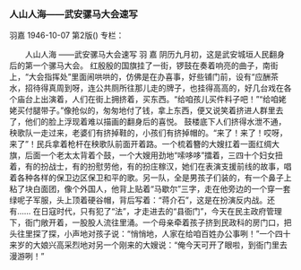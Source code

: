 ### 人山人海——武安骡马大会速写
羽嘉
1946-10-07
第2版()
专栏：

　　人山人海
    ——武安骡马大会速写
    羽  嘉
    阴历九月初，这是武安城垣人民翻身后的第一个骡马大会。
    红殷殷的国旗挂了一街，锣鼓在奏着响亮的曲子，南街上，“大会指挥处”里面闹哄哄的，仿佛是在办喜事，好些铺门前，设有“应酬茶水，招待得真周到呀，连公共厕所往那儿走的牌子，也挂得高高的，好几台戏在各个庙台上出演着，人们在街上拥挤着，买东西。“给咱孩儿买件料子吧！”“给咱姥姥买付腿带子。”像抢似的，匆匆地付了钱，拿上东西，便又说笑着挤进人群里去了，他们的脸上浮现着难以描画的翻身后的喜悦。
    鼓楼底下人们挤得水泄不通，秧歌队一走过来，老婆们有挤掉鞋的，小孩们有挤掉帽的。“来了！来了！哎呀，来了”！民兵拿着枪杆在秧歌队前面开着路。一个梳着簪的大嫂扛着一面红绸大旗，后面一个老太太背着个鼓，一个大嫂用劲地“嗦哆哆”擂着，三四十个妇女扭着，有的扮战士，有的扮慰劳他，有的扮庄稼汉，她们在表演支援前线的故事，唱着各种各样的保卫边区保卫和平的歌。另一队，全是男孩子们装的，有一个鼻子上粘了块白面团，像个外国人，他背上贴着“马歇尔”三字，走在他旁边的一个穿一套绿呢子军服，头上顶着硬谷帽，背后写着：“蒋介石”，这是在扮演反内战。还有……
    在日寇时代，只有犯了“法”，才走进去的“县衙门”，今天在民主政府管理下，衙门敞开着，一股股人流往里涌。一个母亲牵着孩子挤到民政科的房门口，把头往里探了探，小声地对孩子说：“悄悄地，人家在给咱百姓办公事咧！”一个四十来岁的大娘兴高采烈地对另一个刚来的大嫂说：“俺今天可开了眼啦，到衙门里去漫游咧！”
